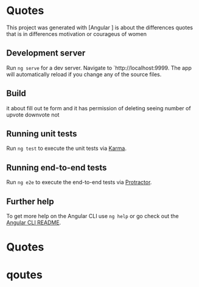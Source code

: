 # Quotes

This project was generated with [Angular ] is about the differences quotes that is in differences motivation or courageus of women 

## Development server

Run `ng serve` for a dev server. Navigate to `http://localhost:9999. The app will automatically reload if you change any of the source files.


## Build

it about fill out te form and it has permission of  deleting seeing number of upvote downvote not

## Running unit tests

Run `ng test` to execute the unit tests via [Karma](https://karma-runner.github.io).

## Running end-to-end tests

Run `ng e2e` to execute the end-to-end tests via [Protractor](http://www.protractortest.org/).

## Further help

To get more help on the Angular CLI use `ng help` or go check out the [Angular CLI README](https://github.com/angular/angular-cli/blob/master/README.md).
# Quotes
# qoutes
